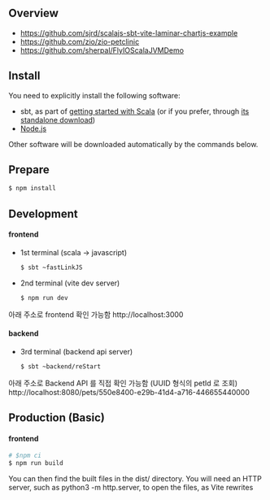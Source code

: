 ## Overview
* https://github.com/sjrd/scalajs-sbt-vite-laminar-chartjs-example
* https://github.com/zio/zio-petclinic
* https://github.com/sherpal/FlyIOScalaJVMDemo

## Install
You need to explicitly install the following software:

* sbt, as part of [getting started with Scala](https://docs.scala-lang.org/getting-started/index.html) (or if you prefer, through [its standalone download](https://www.scala-sbt.org/download.html))
* [Node.js](https://nodejs.org/en/)

Other software will be downloaded automatically by the commands below.


## Prepare

```bash
$ npm install
```


## Development

#### frontend
* 1st terminal (scala -> javascript)  
  ```bash
  $ sbt ~fastLinkJS
  ```

* 2nd terminal (vite dev server)
  ```bash
  $ npm run dev
  ```
  
아래 주소로 frontend 확인 가능함 
http://localhost:3000 


#### backend
* 3rd terminal (backend api server)
  ```bash
  $ sbt ~backend/reStart
  ```
아래 주소로 Backend API 를 직접 확인 가능함 (UUID 형식의 petId 로 조회)
http://localhost:8080/pets/550e8400-e29b-41d4-a716-446655440000


## Production (Basic)
#### frontend  
  ```bash
  # $npm ci
  $ npm run build
  ```

You can then find the built files in the dist/ directory. You will need an HTTP server, such as python3 -m http.server, to open the files, as Vite rewrites <script> tags to prevent cross-origin requests.

#### frontend 와 backend 를 각각 분리해 배포

## Production (Simple) 
One Jar 로 만들어 backend server 에서 html, js 서빙하기   

#### Dockerfile 의 ENTRYPOINT 확인
```
"petclinic.Main"
```

#### frontend 를 포함해 one-jar (app.jar) 로 만들기 
```
npm run build

rsync -av --delete dist backend/src/main/resources/dist
# rm -rf backend/src/main/resources/dist 
# mv dist backend/src/main/resources/dist 

sbt backend/assembly  # backend/target/scala-2.13/app.jar

# java -cp app.jar petclinic.Main
# http://localhost:8080/index.html 로 확인
```


#### Dockerfile 을 이용해 docker image 생성
```
docker build --tag demoscalaflyio .
docker run --rm -p 9000:8080 demoscalaflyio
```


---

### 개발 가이드
* main.js 에 의존성 있는(최종 index.html 에서 `link`(css)  혹은 `script`(js) 등으로 참조되어야 할) resource (js, css) 를 import 하면 `npm run build` 시 `dist/assets` 디렉토리에 모이게 된다. (js 파일은 bundling 됨)
* main.js 에서 import 하지 않지만 필요한 리소스(이미지 파일 등) 은 `frontend/public` 디렉토리에 넣는다.(vite.config.js 파일에서 `publicDir` 을 frontend/public 으로 설정했음)  `npm run build` 시 `dist/` 디렉토리에 모이게 된다. [vite-public-directory](https://vitejs.dev/guide/assets.html#the-public-directory)  
  * You should always reference public assets using root absolute path - for example, public/icon.png should be referenced in source code as /icon.png
  * Assets in public cannot be imported from JavaScript.
* main.js 에서 사용하는 @public 의 위치는 `frontend\target\scala-2.13\frontend-opt` 혹은 `frontend\target\scala-2.13\frontend-fastopt` 가 될 수 있다. 
